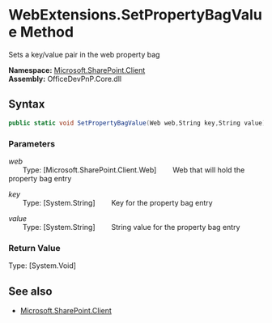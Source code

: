 # WebExtensions.SetPropertyBagValue Method  
Sets a key/value pair in the web property bag  

**Namespace:** [Microsoft.SharePoint.Client](Microsoft.SharePoint.Client.md)  
**Assembly:** OfficeDevPnP.Core.dll  
## Syntax
```C#
public static void SetPropertyBagValue(Web web,String key,String value)
```
### Parameters
*web*  
&emsp;&emsp;Type: [Microsoft.SharePoint.Client.Web] 
&emsp;&emsp;Web that will hold the property bag entry  
  
*key*  
&emsp;&emsp;Type: [System.String] 
&emsp;&emsp;Key for the property bag entry  
  
*value*  
&emsp;&emsp;Type: [System.String] 
&emsp;&emsp;String value for the property bag entry  
  
### Return Value
Type: [System.Void]  

## See also
- [Microsoft.SharePoint.Client](Microsoft.SharePoint.Client.md)
